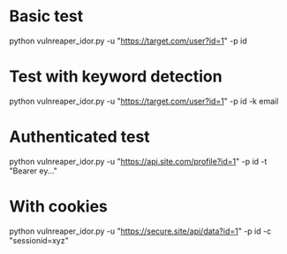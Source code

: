 # Basic test
python vulnreaper_idor.py -u "https://target.com/user?id=1" -p id

# Test with keyword detection
python vulnreaper_idor.py -u "https://target.com/user?id=1" -p id -k email

# Authenticated test
python vulnreaper_idor.py -u "https://api.site.com/profile?id=1" -p id -t "Bearer ey..."

# With cookies
python vulnreaper_idor.py -u "https://secure.site/api/data?id=1" -p id -c "sessionid=xyz"
